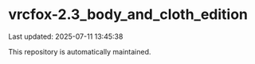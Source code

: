 # vrcfox-2.3_body_and_cloth_edition

Last updated: 2025-07-11 13:45:38

This repository is automatically maintained.
